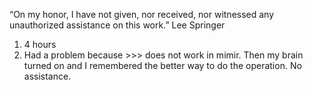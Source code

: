 “On my honor, I have not given, nor received, nor witnessed any unauthorized assistance on this work.” Lee Springer

1. 4 hours
2. Had a problem because >>> does not work in mimir.  Then my brain turned on and I remembered the better way to do the operation.  No assistance.